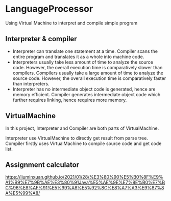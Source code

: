 # LanguageProcessor
Using Virtual Machine to interpret and compile simple program

## Interpreter & compiler
- Interpreter can translate one statement at a time. Compiler scans the entire program and translates it as a whole into machine code.
- Interpreters usually take less amount of time to analyze the source code. However, the overall execution time is comparatively slower than compilers. Compilers usually take a large amount of time to analyze the source code. However, the overall execution time is comparatively faster than interpreters.
- Interpreter has no intermediate object code is generated, hence are memory efficient. Compiler generates intermediate object code which further requires linking, hence requires more memory.

## VirtualMachine
In this project, Interpreter and Compiler are both parts of VirtualMachine.

Interpreter use VirtualMachine to directly get result from parse tree. Compiler firstly uses VirtualMachine to compile source code and get code list.

## Assignment calculator
https://liuminxuan.github.io/2021/01/28/%E3%80%90%E5%B0%8F%E9%A1%B9%E7%9B%AE%E3%80%91Java%E5%AE%9E%E7%8E%B0%E7%BC%96%E8%AF%91%E5%99%A8%E5%92%8C%E8%A7%A3%E9%87%8A%E5%99%A8/



